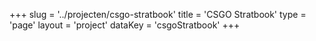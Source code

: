 +++
slug = '../projecten/csgo-stratbook'
title = 'CSGO Stratbook'
type = 'page'
layout = 'project'
dataKey = 'csgoStratbook'
+++

